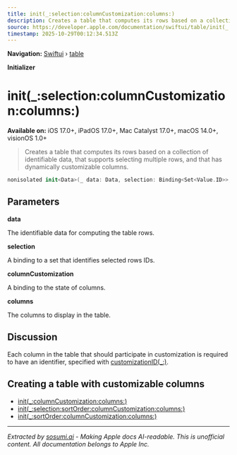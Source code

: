 ```yaml
---
title: init(_:selection:columnCustomization:columns:)
description: Creates a table that computes its rows based on a collection of identifiable data, that supports selecting multiple rows, and that has dynamically customizable columns.
source: https://developer.apple.com/documentation/swiftui/table/init(_:selection:columncustomization:columns:)
timestamp: 2025-10-29T00:12:34.513Z
---
```


**Navigation:** [Swiftui](/documentation/swiftui) › [table](/documentation/swiftui/table)

**Initializer**

# init(_:selection:columnCustomization:columns:)

**Available on:** iOS 17.0+, iPadOS 17.0+, Mac Catalyst 17.0+, macOS 14.0+, visionOS 1.0+

> Creates a table that computes its rows based on a collection of identifiable data, that supports selecting multiple rows, and that has dynamically customizable columns.

```swift
nonisolated init<Data>(_ data: Data, selection: Binding<Set<Value.ID>>, columnCustomization: Binding<TableColumnCustomization<Value>>, @TableColumnBuilder<Value, Never> columns: () -> Columns) where Rows == TableForEachContent<Data>, Data : RandomAccessCollection, Columns.TableRowValue == Data.Element
```

## Parameters

**data**

The identifiable data for computing the table rows.



**selection**

A binding to a set that identifies selected rows IDs.



**columnCustomization**

A binding to the state of columns.



**columns**

The columns to display in the table.



## Discussion

Each column in the table that should participate in customization is required to have an identifier, specified with [customizationID(_:)](/documentation/swiftui/tablecolumncontent/customizationid(_:)).

## Creating a table with customizable columns

- [init(_:columnCustomization:columns:)](/documentation/swiftui/table/init(_:columncustomization:columns:))
- [init(_:selection:sortOrder:columnCustomization:columns:)](/documentation/swiftui/table/init(_:selection:sortorder:columncustomization:columns:))
- [init(_:sortOrder:columnCustomization:columns:)](/documentation/swiftui/table/init(_:sortorder:columncustomization:columns:))

---

*Extracted by [sosumi.ai](https://sosumi.ai) - Making Apple docs AI-readable.*
*This is unofficial content. All documentation belongs to Apple Inc.*
